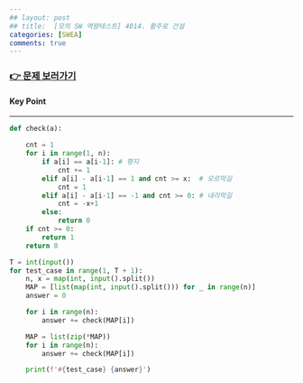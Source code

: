 ```yaml
---
## layout: post
## title:  [모의 SW 역량테스트] 4014. 활주로 건설
categories: [SWEA]
comments: true
---
```


### [👉 문제 보러가기](https://swexpertacademy.com/main/code/problem/problemDetail.do?contestProbId=AWIeW7FakkUDFAVH)  


#### Key Point



---


```python
def check(a):

    cnt = 1
    for i in range(1, n):
        if a[i] == a[i-1]: # 평지
            cnt += 1
        elif a[i] - a[i-1] == 1 and cnt >= x:  # 오르막길
            cnt = 1
        elif a[i] - a[i-1] == -1 and cnt >= 0: # 내리막길
            cnt = -x+1
        else:
            return 0
    if cnt >= 0:
        return 1
    return 0

T = int(input())
for test_case in range(1, T + 1):
    n, x = map(int, input().split())
    MAP = [list(map(int, input().split())) for _ in range(n)]
    answer = 0

    for i in range(n):
        answer += check(MAP[i])

    MAP = list(zip(*MAP))
    for i in range(n):
        answer += check(MAP[i])

    print(f'#{test_case} {answer}')
```
